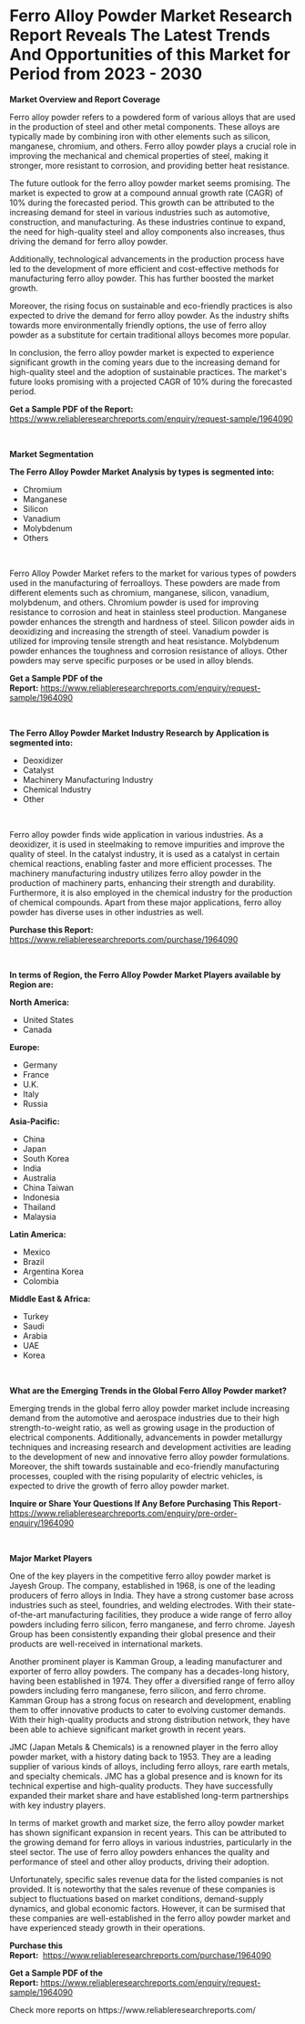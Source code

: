 <p><h1>Ferro Alloy Powder Market Research Report Reveals The Latest Trends And Opportunities of this Market for Period from 2023 - 2030</h1></p><p><strong>Market Overview and Report Coverage</strong></p>
<p><p>Ferro alloy powder refers to a powdered form of various alloys that are used in the production of steel and other metal components. These alloys are typically made by combining iron with other elements such as silicon, manganese, chromium, and others. Ferro alloy powder plays a crucial role in improving the mechanical and chemical properties of steel, making it stronger, more resistant to corrosion, and providing better heat resistance.</p><p>The future outlook for the ferro alloy powder market seems promising. The market is expected to grow at a compound annual growth rate (CAGR) of 10% during the forecasted period. This growth can be attributed to the increasing demand for steel in various industries such as automotive, construction, and manufacturing. As these industries continue to expand, the need for high-quality steel and alloy components also increases, thus driving the demand for ferro alloy powder.</p><p>Additionally, technological advancements in the production process have led to the development of more efficient and cost-effective methods for manufacturing ferro alloy powder. This has further boosted the market growth.</p><p>Moreover, the rising focus on sustainable and eco-friendly practices is also expected to drive the demand for ferro alloy powder. As the industry shifts towards more environmentally friendly options, the use of ferro alloy powder as a substitute for certain traditional alloys becomes more popular.</p><p>In conclusion, the ferro alloy powder market is expected to experience significant growth in the coming years due to the increasing demand for high-quality steel and the adoption of sustainable practices. The market's future looks promising with a projected CAGR of 10% during the forecasted period.</p></p>
<p><strong>Get a Sample PDF of the Report:</strong> <a href="https://www.reliableresearchreports.com/enquiry/request-sample/1964090">https://www.reliableresearchreports.com/enquiry/request-sample/1964090</a></p>
<p>&nbsp;</p>
<p><strong>Market Segmentation</strong></p>
<p><strong>The Ferro Alloy Powder Market Analysis by types is segmented into:</strong></p>
<p><ul><li>Chromium</li><li>Manganese</li><li>Silicon</li><li>Vanadium</li><li>Molybdenum</li><li>Others</li></ul></p>
<p>&nbsp;</p>
<p><p>Ferro Alloy Powder Market refers to the market for various types of powders used in the manufacturing of ferroalloys. These powders are made from different elements such as chromium, manganese, silicon, vanadium, molybdenum, and others. Chromium powder is used for improving resistance to corrosion and heat in stainless steel production. Manganese powder enhances the strength and hardness of steel. Silicon powder aids in deoxidizing and increasing the strength of steel. Vanadium powder is utilized for improving tensile strength and heat resistance. Molybdenum powder enhances the toughness and corrosion resistance of alloys. Other powders may serve specific purposes or be used in alloy blends.</p></p>
<p><strong>Get a Sample PDF of the Report:</strong>&nbsp;<a href="https://www.reliableresearchreports.com/enquiry/request-sample/1964090">https://www.reliableresearchreports.com/enquiry/request-sample/1964090</a></p>
<p>&nbsp;</p>
<p><strong>The Ferro Alloy Powder Market Industry Research by Application is segmented into:</strong></p>
<p><ul><li>Deoxidizer</li><li>Catalyst</li><li>Machinery Manufacturing Industry</li><li>Chemical Industry</li><li>Other</li></ul></p>
<p>&nbsp;</p>
<p><p>Ferro alloy powder finds wide application in various industries. As a deoxidizer, it is used in steelmaking to remove impurities and improve the quality of steel. In the catalyst industry, it is used as a catalyst in certain chemical reactions, enabling faster and more efficient processes. The machinery manufacturing industry utilizes ferro alloy powder in the production of machinery parts, enhancing their strength and durability. Furthermore, it is also employed in the chemical industry for the production of chemical compounds. Apart from these major applications, ferro alloy powder has diverse uses in other industries as well.</p></p>
<p><strong>Purchase this Report:</strong>&nbsp; <a href="https://www.reliableresearchreports.com/purchase/1964090">https://www.reliableresearchreports.com/purchase/1964090</a></p>
<p>&nbsp;</p>
<p><strong>In terms of Region, the Ferro Alloy Powder Market Players available by Region are:</strong></p>
<p>
    <p> <strong> North America: </strong>
        <ul>
            <li>United States</li>
            <li>Canada</li>
        </ul>
        </p> 
    <p> <strong> Europe: </strong>
        <ul>
            <li>Germany</li>
            <li>France</li>
            <li>U.K.</li>
            <li>Italy</li>
            <li>Russia</li>
        </ul>
        </p> 
    <p> <strong> Asia-Pacific: </strong>
        <ul>
            <li>China</li>
            <li>Japan</li>
            <li>South Korea</li>
            <li>India</li>
            <li>Australia</li>
            <li>China Taiwan</li>
            <li>Indonesia</li>
            <li>Thailand</li>
            <li>Malaysia</li>
        </ul>
        </p> 
    <p> <strong> Latin America: </strong>
        <ul>
            <li>Mexico</li>
            <li>Brazil</li>
            <li>Argentina Korea</li>
            <li>Colombia</li>
        </ul>
        </p> 
    <p> <strong> Middle East & Africa: </strong>
        <ul>
            <li>Turkey</li>
            <li>Saudi</li>
            <li>Arabia</li>
            <li>UAE</li>
            <li>Korea</li>
        </ul>
    </p>
    </p>
<p>&nbsp;</p>
<p><strong>What are the Emerging Trends in the Global Ferro Alloy Powder market?</strong></p>
<p><p>Emerging trends in the global ferro alloy powder market include increasing demand from the automotive and aerospace industries due to their high strength-to-weight ratio, as well as growing usage in the production of electrical components. Additionally, advancements in powder metallurgy techniques and increasing research and development activities are leading to the development of new and innovative ferro alloy powder formulations. Moreover, the shift towards sustainable and eco-friendly manufacturing processes, coupled with the rising popularity of electric vehicles, is expected to drive the growth of ferro alloy powder market.</p></p>
<p><strong>Inquire or Share Your Questions If Any Before Purchasing This Report</strong>- <a href="https://www.reliableresearchreports.com/enquiry/pre-order-enquiry/1964090">https://www.reliableresearchreports.com/enquiry/pre-order-enquiry/1964090</a></p>
<p>&nbsp;</p>
<p><strong>Major Market Players</strong></p>
<p><p>One of the key players in the competitive ferro alloy powder market is Jayesh Group. The company, established in 1968, is one of the leading producers of ferro alloys in India. They have a strong customer base across industries such as steel, foundries, and welding electrodes. With their state-of-the-art manufacturing facilities, they produce a wide range of ferro alloy powders including ferro silicon, ferro manganese, and ferro chrome. Jayesh Group has been consistently expanding their global presence and their products are well-received in international markets.</p><p>Another prominent player is Kamman Group, a leading manufacturer and exporter of ferro alloy powders. The company has a decades-long history, having been established in 1974. They offer a diversified range of ferro alloy powders including ferro manganese, ferro silicon, and ferro chrome. Kamman Group has a strong focus on research and development, enabling them to offer innovative products to cater to evolving customer demands. With their high-quality products and strong distribution network, they have been able to achieve significant market growth in recent years.</p><p>JMC (Japan Metals & Chemicals) is a renowned player in the ferro alloy powder market, with a history dating back to 1953. They are a leading supplier of various kinds of alloys, including ferro alloys, rare earth metals, and specialty chemicals. JMC has a global presence and is known for its technical expertise and high-quality products. They have successfully expanded their market share and have established long-term partnerships with key industry players.</p><p>In terms of market growth and market size, the ferro alloy powder market has shown significant expansion in recent years. This can be attributed to the growing demand for ferro alloys in various industries, particularly in the steel sector. The use of ferro alloy powders enhances the quality and performance of steel and other alloy products, driving their adoption.</p><p>Unfortunately, specific sales revenue data for the listed companies is not provided. It is noteworthy that the sales revenue of these companies is subject to fluctuations based on market conditions, demand-supply dynamics, and global economic factors. However, it can be surmised that these companies are well-established in the ferro alloy powder market and have experienced steady growth in their operations.</p></p>
<p><strong>Purchase this Report:</strong>&nbsp;&nbsp;<a href="https://www.reliableresearchreports.com/purchase/1964090">https://www.reliableresearchreports.com/purchase/1964090</a></p>
<p></p>
<p><strong>Get a Sample PDF of the Report:</strong>&nbsp;<a href="https://www.reliableresearchreports.com/enquiry/request-sample/1964090">https://www.reliableresearchreports.com/enquiry/request-sample/1964090</a></p>
<p>Check more reports on https://www.reliableresearchreports.com/</p>